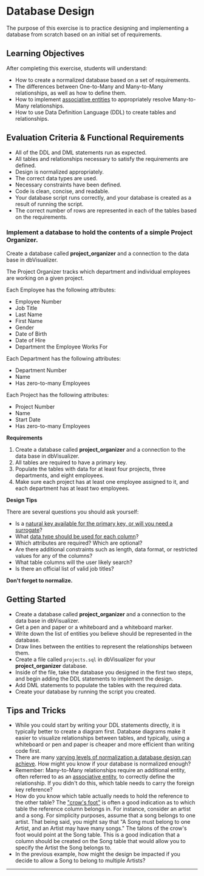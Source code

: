 # Database Design

The purpose of this exercise is to practice designing and implementing a database from scratch based on an initial set of requirements.

## Learning Objectives

After completing this exercise, students will understand:

* How to create a normalized database based on a set of requirements.
* The differences between One-to-Many and Many-to-Many relationships, as well as how to define them.
* How to implement [associative entities][associative-entity] to appropriately resolve Many-to-Many relationships.
* How to use Data Definition Language (DDL) to create tables and relationships.

## Evaluation Criteria & Functional Requirements

* All of the DDL and DML statements run as expected.
* All tables and relationships necessary to satisfy the requirements are defined.
* Design is normalized appropriately.
* The correct data types are used.
* Necessary constraints have been defined.
* Code is clean, concise, and readable.
* Your database script runs correctly, and your database is created as a result of running the script.
* The correct number of rows are represented in each of the tables based on the requirements.

### Implement a database to hold the contents of a simple Project Organizer.

Create a database called **project_organizer** and a connection to the data base in dbVisualizer.

The Project Organizer tracks which department and individual employees are working on a given project.

Each Employee has the following attributes:

* Employee Number
* Job Title
* Last Name
* First Name
* Gender
* Date of Birth
* Date of Hire
* Department the Employee Works For

Each Department has the following attributes:

* Department Number
* Name
* Has zero-to-many Employees

Each Project has the following attributes:

* Project Number
* Name
* Start Date
* Has zero-to-many Employees

**Requirements**

1. Create a database called **project_organizer** and a connection to the data base in dbVisualizer.
2. All tables are required to have a primary key.
3. Populate the tables with data for at least four projects, three departments, and eight employees.
4. Make sure each project has at least one employee assigned to it, and each department has at least two employees.

**Design Tips**

There are several questions you should ask yourself:

* Is a [natural key available for the primary key, or will you need a surrogate][natural-or-surrogate-keys]?
* What [data type should be used for each column][how-to-select-the-right-data-type]?
* Which attributes are required? Which are optional?
* Are there additional constraints such as length, data format, or restricted values for any of the columns?
* What table columns will the user likely search?
* Is there an official list of valid job titles?

**Don't forget to normalize.**

## Getting Started

* Create a database called **project_organizer** and a connection to the data base in dbVisualizer.
* Get a pen and paper or a whiteboard and a whiteboard marker.
* Write down the list of entities you believe should be represented in the database.
* Draw lines between the entities to represent the relationships between them.
* Create a file called `projects.sql` in dbVisualizer for your **project_organizer** database.
* Inside of the file, take the database you designed in the first two steps, and begin adding the DDL statements to implement the design.
* Add DML statements to populate the tables with the required data.
* Create your database by running the script you created.

## Tips and Tricks

* While you could start by writing your DDL statements directly, it is typically better to create a diagram first. Database diagrams make it easier to visualize relationships between tables, and typically, using a whiteboard or pen and paper is cheaper and more efficient than writing code first.
* There are many [varying levels of normalization a database design can achieve][database-normalization]. How might you know if your database is normalized enough?
* Remember: Many-to-Many relationships require an additional entity, often referred to as an [associative entity][associative-entity], to correctly define the relationship. If you didn't do this, which table needs to carry the foreign key reference?
* How do you know which table actually needs to hold the reference to the other table? The ["crow's foot"][crow-foot-notation] is often a good indication as to which table the reference column belongs in. For instance, consider an artist and a song. For simplicity purposes, assume that a song belongs to one artist. That being said, you might say that "A Song must belong to one Artist, and an Artist may have many songs." The talons of the crow's foot would point at the Song table. This is a good indication that a column should be created on the Song table that would allow you to specify the Artist the Song belongs to.
* In the previous example, how might the design be impacted if you decide to allow a Song to belong to multiple Artists?

---

[associative-entity]: https://en.wikipedia.org/wiki/Associative_entity
[crow-foot-notation]: https://en.wikipedia.org/wiki/Entity%E2%80%93relationship_model#Crow's_foot_notation
[database-normalization]: https://www.studytonight.com/dbms/database-normalization.php
[how-to-select-the-right-data-type]: https://chartio.com/learn/amazon-redshift/how-to-select-the-right-data-types/
[natural-or-surrogate-keys]: http://www.agiledata.org/essays/keys.html